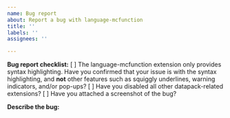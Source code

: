 ```yaml
---
name: Bug report
about: Report a bug with language-mcfunction
title: ''
labels: ''
assignees: ''

---
```


**Bug report checklist:**
[ ] The language-mcfunction extension only provides syntax highlighting. Have you confirmed that your issue is with the syntax highlighting, and **not** other features such as squiggly underlines, warning indicators, and/or pop-ups?
[ ] Have you disabled all other datapack-related extensions?
[ ] Have you attached a screenshot of the bug?

**Describe the bug:**
